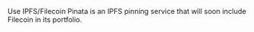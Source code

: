 Use IPFS/Filecoin
Pinata is an IPFS pinning service that will soon include Filecoin in its portfolio.

